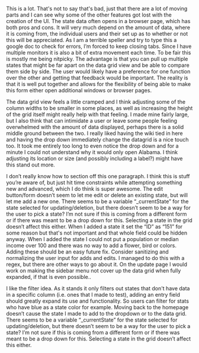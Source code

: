 This is a lot. That's not to say that's bad, just that there are a lot of moving parts and I can see why some of the other features got lost with the creation of the UI. The state data often opens in a browser page, which has both pros and cons. It will very much depend on the amount of data, where it is coming from, the individual users and their set up as to whether or not this will be appreciated. As I am a terrible speller and try to type this a google doc to check for errors, I’m forced to keep closing tabs. Since I have multiple monitors it is also a bit of extra movement each time. To be fair this is mostly me being nitpicky. The advantage is that you can pull up multiple states that might be far apart on the data grid view and be able to compare them side by side. The user would likely have a preference for one function over the other and getting that feedback would be important. The reality is that it is well put together and allows for the flexibility of being able to make this form either open additional windows or browser pages.

The data grid view feels a little cramped and I think adjusting some of the column widths to be smaller in some places, as well as increasing the height of the grid itself might really help with that feeling. I made mine fairly large, but I also think that can intimidate a user or leave some people feeling overwhelmed with the amount of data displayed, perhaps there is a solid middle ground between the two. I really liked having the wiki tied in here and having the drop down immediately change the datagrid is a nice touch too. It took me entirely too long to even notice the drop down and for a minute I could not understand why it would only open Alabama. I think adjusting its location or size (and possibly including a label?) might have this stand out more.

I don’t really know how to section off this one paragraph. I think this is stuff you’re aware of, but just hit time constraints while attempting something new and advanced, which I do think is super awesome. The edit button/form doesn’t seem to let me edit or delete an existing state, but will let me add a new one. There seems to be a variable “_currentState” for the state selected for updating/deletion, but there doesn’t seem to be a way for the user to pick a state? I’m not sure if this is coming from a different form or if there was meant to be a drop down for this. Selecting a state in the grid doesn’t affect this either. When I added a state it set the “ID” as “151” for some reason but that's not important and that whole field could be hidden anyway. When I added the state I could not put a population or median income over 100 and there was no way to add a flower, bird or colors. Adding these should be an easy future fix. Consider sanitizing and normalizing the user input for adds and edits. I managed to do this with a regex, but there are other ways to go about it. On the update page I would work on making the sidebar menu not cover up the data grid when fully expanded, if that is even possible..

I like the filter idea. As it stands it only filters out states that don't have data in a specific column (i.e. ones that I made to test), adding an entry field should greatly expand its use and functionality. So users can filter for stats who have blue as a state color for example. Moving back to the homepage doesn’t cause the state I made to add to the dropdown or to the data grid. There seems to be a variable “_currentState” for the state selected for updating/deletion, but there doesn’t seem to be a way for the user to pick a state? I’m not sure if this is coming from a different form or if there was meant to be a drop down for this. Selecting a state in the grid doesn’t affect this either.

